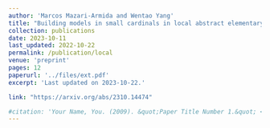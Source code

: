 ```yaml
---
author: 'Marcos Mazari-Armida and Wentao Yang'
title: "Building models in small cardinals in local abstract elementary classes"
collection: publications
date: 2023-10-11
last_updated: 2022-10-22
permalink: /publication/local
venue: 'preprint'
pages: 12
paperurl: '../files/ext.pdf'
excerpt: 'Last updated on 2023-10-22.'

link: "https://arxiv.org/abs/2310.14474"

#citation: 'Your Name, You. (2009). &quot;Paper Title Number 1.&quot; <i>Journal 1</i>. 1(1).'
---
```

